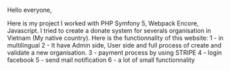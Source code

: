Hello everyone, 

Here is my project I worked with PHP Symfony 5, Webpack Encore, Javascript. 
I tried to create a donate system for severals organisation in Vietnam (My native country). 
Here is the functionnality of this website: 
1 - in multilingual
2 - It have Admin side, User side and full process of create and validate a new organisation.
3 - payment process by using STRIPE
4 - login facebook
5 - send mail notification
6 - a lot of small functionnality 
